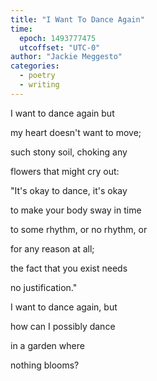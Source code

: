 ```yaml
---
title: "I Want To Dance Again"
time:
  epoch: 1493777475
  utcoffset: "UTC-0"
author: "Jackie Meggesto"
categories:
  - poetry
  - writing
---
```


I want to dance again but

my heart doesn't want to move;

such stony soil, choking any

flowers that might cry out:

"It's okay to dance, it's okay

to make your body sway in time

to some rhythm, or no rhythm, or

for any reason at all;

the fact that you exist needs

no justification."

I want to dance again, but

how can I possibly dance 

in a garden where

nothing blooms?
